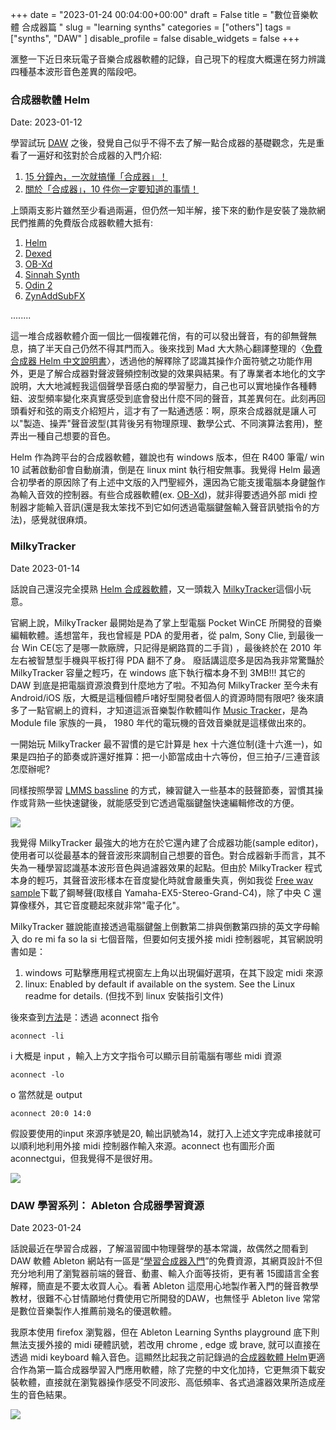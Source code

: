 +++ 
date = "2023-01-24 00:04:00+00:00" 
draft = False
title = "數位音樂軟體 合成器篇 " 
slug = "learning synths" 
categories = ["others"] 
tags = ["synths",
        "DAW"
  ] 
disable_profile = false 
disable_widgets = false 
+++

滙整一下近日來玩電子音樂合成器軟體的記錄，自己現下的程度大概還在努力辨識四種基本波形音色差異的階段吧。

### 合成器軟體 Helm 
Date: 2023-01-12

學習試玩 [DAW](https://personaljournal.ca/jxtsai/tag:DAW)  之後，發覺自己似乎不得不去了解一點合成器的基礎觀念，先是重看了一遍好和弦對於合成器的入門介紹: 

1. [15 分鐘內，一次就搞懂「合成器」！](https://wiwi.video/w/sRPssfzZNqxLoyy9WvTCN1)
2. [關於「合成器」，10 件你一定要知道的事情！](https://wiwi.video/w/hLDFkxwNokWAPC7SfyiDKp)

上頭兩支影片雖然至少看過兩遍，但仍然一知半解，接下來的動作是安裝了幾款網民們推薦的免費版合成器軟體大抵有:

1. [Helm](https://tytel.org/helm/)
2. [Dexed](https://asb2m10.github.io/dexed/)
3. [OB-Xd](https://www.discodsp.com/obxd/)
4. [Sinnah Synth](https://nusofting.com/plugins/sinnah/)
5. [Odin 2](https://www.thewavewarden.com/odin2)
6. [ZynAddSubFX](https://github.com/zynaddsubfx/)

........

這一堆合成器軟體介面一個比一個複雜花俏，有的可以發出聲音，有的卻無聲無息，搞了半天自己仍然不得其門而入。後來找到 Mad 大大熱心翻譯整理的〈[免費合成器 Helm 中文說明書](https://madzinenet.wordpress.com/2018/05/20/2018_helm/)〉，透過他的解釋除了認識其操作介面符號之功能作用外，更是了解合成器對聲波聲頻控制改變的效果與結果。有了專業者本地化的文字說明，大大地減輕我這個聲學音感白痴的學習壓力，自己也可以實地操作各種轉鈕、波型頻率變化來真實感受到底會發出什麼不同的聲音，其差異何在。此刻再回頭看好和弦的兩支介紹短片，這才有了一點通透感：啊，原來合成器就是讓人可以"製造、操弄"聲音波型(其背後另有物理原理、數學公式、不同演算法套用)，整弄出一種自己想要的音色。

Helm 作為跨平台的合成器軟體，雖說也有 windows 版本，但在 R400 筆電/ win 10 試著啟動卻會自動崩潰，倒是在 linux mint 執行相安無事。我覺得 Helm 最適合初學者的原因除了有上述中文版的入門聖經外，還因為它能支援電腦本身鍵盤作為輸入音效的控制器。有些合成器軟體(ex. [OB-Xd](https://www.discodsp.com/obxd/))，就非得要透過外部 midi 控制器才能輸入音訊(還是我太笨找不到它如何透過電腦鍵盤輸入聲音訊號指令的方法)，感覺就很麻煩。

### MilkyTracker 
Date 2023-01-14

話說自己還沒完全摸熟 [Helm 合成器軟體](https://personaljournal.ca/jxtsai/daw-xue-xi-xi-lie-he-cheng-qi-ruan-ti-helm)，又一頭栽入 [MilkyTracker](https://milkytracker.org)這個小玩意。

官網上說，MilkyTracker 最開始是為了掌上型電腦 Pocket WinCE 所開發的音樂編輯軟體。遙想當年，我也曾經是  PDA 的愛用者，從 palm, Sony Clie, 到最後一台 Win CE(忘了是哪一款廠牌，只記得是網路買的二手貨) ，最後終於在 2010 年左右被智慧型手機與平板打得 PDA 翻不了身。 廢話講這麼多是因為我非常驚豔於 MilkyTracker 容量之輕巧，在 windows 底下執行檔本身不到 3MB!!! 其它的 DAW 到底是把電腦資源浪費到什麼地方了啦。不知為何 MilkyTracker 至今未有 Android/iOS 版，大概是這種個體戶啫好型開發者個人的資源時間有限吧? 後來讀多了一點官網上的資料，才知道這派音樂製作軟體叫作 [Music Tracker]( https://en.wikipedia.org/wiki/Music_tracker)，是為 Module file 家族的一員， 1980 年代的電玩機的音效音樂就是這樣做出來的。

一開始玩  MilkyTracker 最不習慣的是它計算是 hex 十六進位制(逢十六進一)，如果是四拍子的節奏或許還好推算：把一小節當成由十六等份，但三拍子/三連音該怎麼辦呢?

同樣按照學習 [LMMS bassline](https://personaljournal.ca/jxtsai/daw-xue-xi-xi-lie-lmms-bassline-jie-zou-bian-ji) 的方式，練習鍵入一些基本的鼓聲節奏，習慣其操作或背熟一些快速鍵後，就能感受到它透過電腦鍵盤快速編輯修改的方便。

![](https://i.imgur.com/I8ly9jn.png) 

我覺得 MilkyTracker 最強大的地方在於它還內建了合成器功能(sample editor)，使用者可以從最基本的聲音波形來調制自己想要的音色。對合成器新手而言，其不失為一種學習認識基本波形音色與過濾器效果的起點。但由於 MilkyTracker  程式本身的輕巧，其聲音波形樣本在音度變化時就會嚴重失真，例如我從 [Free wav sample](https://freewavesamples.com/)下載了鋼琴聲(取樣自 Yamaha-EX5-Stereo-Grand-C4)，除了中央 C 還算像樣外，其它音度聽起來就非常"電子化"。

MilkyTracker 雖說能直接透過電腦鍵盤上倒數第二排與倒數第四排的英文字母輸入 do re mi fa so la si 七個音階，但要如何支援外接 midi  控制器呢，其官網說明書如是：

1. windows 可點擊應用程式視窗左上角以出現偏好選項，在其下設定 midi 來源
2. linux: Enabled by default if available on the system. See the Linux readme for details. (但找不到 linux  安裝指引文件)

後來查到[方法](https://www.reddit.com/r/milkytracker/comments/7d1d2f/how_do_i_setup_midi_in_linux/)是：透過 aconnect  指令

```
aconnect -li
```
i 大概是 input ，輸入上方文字指令可以顯示目前電腦有哪些 midi 資源

```
aconnect -lo
```
o 當然就是 output 

```
aconnect 20:0 14:0
```
假設要使用的input 來源序號是20,  輸出訊號為14，就打入上述文字完成串接就可以順利地利用外接 midi 控制器作輸入來源。aconnect 也有圖形介面 aconnectgui，但我覺得不是很好用。

![](https://i.imgur.com/vkKjgHI.png)

### DAW 學習系列： Ableton  合成器學習資源
Date 2023-01-24

話說最近在學習合成器，了解溫習國中物理聲學的基本常識，故偶然之間看到 DAW 軟體 Ableton 網站有一區是“[學習合成器入門](https://learningsynths.ableton.com/)”的免費資源，其網頁設計不但充分地利用了瀏覧器前端的聲音、動畫、輸入介面等技術，更有著 15國語言全套解釋，簡直是不要太收買人心。看著 Ableton 這麼用心地製作著入門的聲音教學教材，很難不心甘情願地付費使用它所開發的DAW，也無怪乎 Ableton live  常常是數位音樂製作人推薦前幾名的優選軟體。

我原本使用 firefox  瀏覧器，但在 Ableton  Learning Synths playground 底下則無法支援外接的 midi  硬體訊號，若改用 chrome , edge 或 brave, 就可以直接在 透過 midi keyboard 輪入音色。這顯然比起我之前記錄過的[合成器軟體 Helm](http://personaljournal.ca/jxtsai/daw-xue-xi-xi-lie-he-cheng-qi-ruan-ti-helm)更適合作為第一篇合成器學習入門應用軟體，除了完整的中文化加持，它更無須下載安裝軟體，直接就在瀏覧器操作感受不同波形、高低頻率、各式過濾器效果所造成産生的音色結果。

![](https://i.imgur.com/tstqib1.png)
